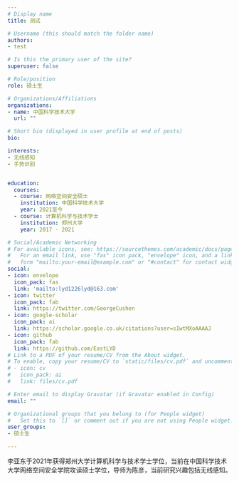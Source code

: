 ```yaml
---
# Display name
title: 测试

# Username (this should match the folder name)
authors:
- test

# Is this the primary user of the site?
superuser: false

# Role/position
role: 硕士生

# Organizations/Affiliations
organizations:
- name: 中国科学技术大学
  url: ""

# Short bio (displayed in user profile at end of posts)
bio: 

interests:
- 无线感知
- 手势识别


education:
  courses:
  - course: 网络空间安全硕士
    institution: 中国科学技术大学
    year: 2021至今
  - course: 计算机科学与技术学士
    institution: 郑州大学
    year: 2017 - 2021

# Social/Academic Networking
# For available icons, see: https://sourcethemes.com/academic/docs/page-builder/#icons
#   For an email link, use "fas" icon pack, "envelope" icon, and a link in the
#   form "mailto:your-email@example.com" or "#contact" for contact widget.
social:
- icon: envelope
  icon_pack: fas
  link: 'mailto:lyd1226lyd@163.com'
- icon: twitter
  icon_pack: fab
  link: https://twitter.com/GeorgeCushen
- icon: google-scholar
  icon_pack: ai
  link: https://scholar.google.co.uk/citations?user=sIwtMXoAAAAJ
- icon: github
  icon_pack: fab
  link: https://github.com/EastLYD
# Link to a PDF of your resume/CV from the About widget.
# To enable, copy your resume/CV to `static/files/cv.pdf` and uncomment the lines below.
# - icon: cv
#   icon_pack: ai
#   link: files/cv.pdf

# Enter email to display Gravatar (if Gravatar enabled in Config)
email: ""

# Organizational groups that you belong to (for People widget)
#   Set this to `[]` or comment out if you are not using People widget.
user_groups:
- 硕士生

---
```


李亚东于2021年获得郑州大学计算机科学与技术学士学位，当前在中国科学技术大学网络空间安全学院攻读硕士学位，导师为陈彦，当前研究兴趣包括无线感知。